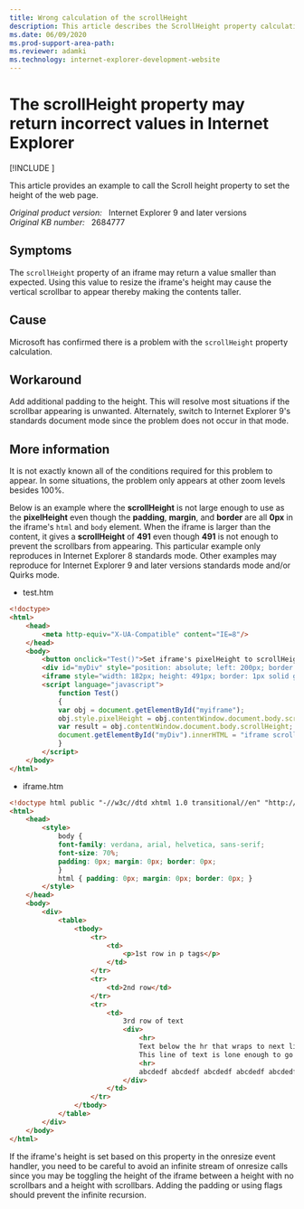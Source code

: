 ```yaml
---
title: Wrong calculation of the scrollHeight
description: This article describes the ScrollHeight property calculation error that causes a scrollbar to appear on the webpage.
ms.date: 06/09/2020
ms.prod-support-area-path: 
ms.reviewer: adamki
ms.technology: internet-explorer-development-website
---
```

# The scrollHeight property may return incorrect values in Internet Explorer

[!INCLUDE [](../includes/browsers-important.md)]

This article provides an example to call the Scroll height property to set the height of the web page.

_Original product version:_ &nbsp; Internet Explorer 9 and later versions  
_Original KB number:_ &nbsp; 2684777

## Symptoms

The `scrollHeight` property of an iframe may return a value smaller than expected. Using this value to resize the iframe's height may cause the vertical scrollbar to appear thereby making the contents taller.

## Cause

Microsoft has confirmed there is a problem with the `scrollHeight` property calculation.

## Workaround

Add additional padding to the height. This will resolve most situations if the scrollbar appearing is unwanted. Alternately, switch to Internet Explorer 9's standards document mode since the problem does not occur in that mode.

## More information

It is not exactly known all of the conditions required for this problem to appear. In some situations, the problem only appears at other zoom levels besides 100%.

Below is an example where the **scrollHeight** is not large enough to use as the **pixelHeight** even though the **padding**, **margin**, and **border** are all **0px** in the iframe's `html` and `body` element. When the iframe is larger than the content, it gives a **scrollHeight** of **491** even though **491** is not enough to prevent the scrollbars from appearing. This particular example only reproduces in Internet Explorer 8 standards mode. Other examples may reproduce for Internet Explorer 9 and later versions standards mode and/or Quirks mode.

- test.htm

```html
<!doctype>
<html>
    <head>
        <meta http-equiv="X-UA-Compatible" content="IE=8"/>
    </head>
    <body>
        <button onclick="Test()">Set iframe's pixelHeight to scrollHeight</button><br/>
        <div id="myDiv" style="position: absolute; left: 200px; border: 2px solid black; height: 50px; width: 300px"></div>
        <iframe style="width: 182px; height: 491px; border: 1px solid green;" id=myiframe src="iframe.htm" frameBorder=0></iframe>
        <script language="javascript">
            function Test()
            {
            var obj = document.getElementById("myiframe");
            obj.style.pixelHeight = obj.contentWindow.document.body.scrollHeight;
            var result = obj.contentWindow.document.body.scrollHeight;
            document.getElementById("myDiv").innerHTML = "iframe scrollHeight = " + result + "<br/>";
            }
        </script>
    </body>
</html>
```

- iframe.htm

```html
<!doctype html public "-//w3c//dtd xhtml 1.0 transitional//en" "http://www.w3.org/tr/xhtml1/dtd/xhtml1-transitional.dtd">
<html>
    <head>
        <style>
            body {
            font-family: verdana, arial, helvetica, sans-serif;
            font-size: 70%;
            padding: 0px; margin: 0px; border: 0px;
            }
            html { padding: 0px; margin: 0px; border: 0px; }
        </style>
    </head>
    <body>
        <div>
            <table>
                <tbody>
                    <tr>
                        <td>
                            <p>1st row in p tags</p>
                        </td>
                    </tr>
                    <tr>
                        <td>2nd row</td>
                    </tr>
                    <tr>
                        <td>
                            3rd row of text
                            <div>
                                <hr>
                                Text below the hr that wraps to next line<br>
                                This line of text is lone enough to go to four lines and at seventy five percent zoom will cause the problem<br>
                                <hr>
                                abcdedf abcdedf abcdedf abcdedf abcdedf abcdedf abcdedf abcdedf abcdedf abcdedf abcdedf abcdedf abcdedf abcdedf abcdedf abcdedf abcdedf abcdedf abcdedf abcdedf abcdedf abcdedf abcdedf abcdedf abcdedf abcdedf abcdedf abcdedf abcdedf abcdedf abcdedf abcdedf abcdedf abcdedf abcdedf abcdedf abcdedf abcdedf abcdedf abcdedf abcdedf abcdedf abcdedf abcdedf abcdedf abcdedf abcdedf abcdedf abcdedf abcdedf abcdedf abcdedf abcdedf abcdedf abcdedf abcdedf abcdedf abcdedf abcdedf abcdedf abcdedf abcdedf abcdedf abcdedf abcdedf
                            </div>
                        </td>
                    </tr>
                </tbody>
            </table>
        </div>
    </body>
</html>
```

If the iframe's height is set based on this property in the onresize event handler, you need to be careful to avoid an infinite stream of onresize calls since you may be toggling the height of the iframe between a height with no scrollbars and a height with scrollbars. Adding the padding or using flags should prevent the infinite recursion.

